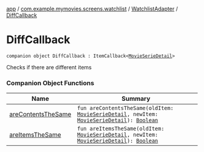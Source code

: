 [app](../../../index.md) / [com.example.mymovies.screens.watchlist](../../index.md) / [WatchlistAdapter](../index.md) / [DiffCallback](./index.md)

# DiffCallback

`companion object DiffCallback : ItemCallback<`[`MovieSerieDetail`](../../../com.example.mymovies.models/-movie-serie-detail/index.md)`>`

Checks if there are different items

### Companion Object Functions

| Name | Summary |
|---|---|
| [areContentsTheSame](are-contents-the-same.md) | `fun areContentsTheSame(oldItem: `[`MovieSerieDetail`](../../../com.example.mymovies.models/-movie-serie-detail/index.md)`, newItem: `[`MovieSerieDetail`](../../../com.example.mymovies.models/-movie-serie-detail/index.md)`): `[`Boolean`](https://kotlinlang.org/api/latest/jvm/stdlib/kotlin/-boolean/index.html) |
| [areItemsTheSame](are-items-the-same.md) | `fun areItemsTheSame(oldItem: `[`MovieSerieDetail`](../../../com.example.mymovies.models/-movie-serie-detail/index.md)`, newItem: `[`MovieSerieDetail`](../../../com.example.mymovies.models/-movie-serie-detail/index.md)`): `[`Boolean`](https://kotlinlang.org/api/latest/jvm/stdlib/kotlin/-boolean/index.html) |
